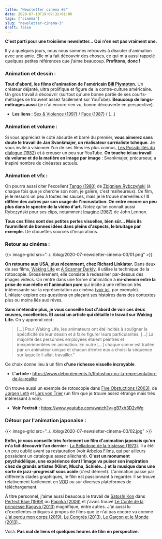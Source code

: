 ```yaml
---
title: "Newsletter cinéma #3"
date: 2020-07-10T19:07:32+01:00
tags: ["cinéma"]
slug: "newsletter-cinema-3"
draft: false
---
```


**C'est parti pour une troisième newsletter... Qui n'en est pas vraiment une.**

Il y a quelques jours, nous nous sommes retrouvés à discuter d'animation avec une amie. Elle m'a fait découvrir des choses, ce qui m'a aussi rappelé quelques petites références que j'aime beaucoup. **Profitons, donc !**

### Animation et dessin :

**Tout d'abord, les films d'animation de l'américain [Bill Plympton](https://fr.wikipedia.org/wiki/Bill_Plympton).** Un créateur déjanté, ultra prolifique et figure de la contre-culture américaine. Un gros travail à découvrir (surtout qu'une bonne partie de ses courts-métrages se trouvent assez facilement sur YouTube). **Beaucoup de longs-métrages aussi** (je n'ai encore rien vu, bonne découverte en perspective).

* **Les liens :** [Sex & Violence (1997)](https://www.youtube.com/watch?v=MBBoCyf3eIE) / [Face (1987)](https://www.youtube.com/watch?v=bpej3a7AhGI) / (...)

### Animation et volume :

Si vous appréciez le côté absurde et barré du premier, **vous aimerez sans doute le travail de Jan Svankmajer, un réalisateur surréaliste tchèque.** Je vous invite à visionner l'un de ses films les plus connus, [Les Possibilités du dialogue (1982)](https://www.youtube.com/watch?v=L-gGpWpra-g) et à creuser un peu sur YouTube. **On touche ici au travail du volume et de la matière en image par image** : Svankmajer, précurseur, a inspiré nombre de cinéastes actuels.

### Animation et vfx :

On pourra aussi citer l'excellent [Tango (1980)](https://www.youtube.com/watch?v=lo8O8lYDzIU) de [Zbigniew Rybczyński](https://fr.wikipedia.org/wiki/Zbigniew_Rybczyński) (à chaque fois que je cherche son nom, je galère, c'est malheureux). Ce film, je le ressors un peu à toutes les sauces, mais je le trouve merveilleux ! **Il diffère des autres par son usage de l'incrustation. On entre encore un peu plus dans le spectre de la vidéo d'art.** Notez qu'on connaît aussi Rybczyński pour ses clips, notamment [Imagine (1987)](https://www.youtube.com/watch?v=YVeUSxLG4NE) de John Lennon.

**Tous ces films sont des petites perles visuelles, bien sûr... Mais ils fourmillent de bonnes idées dans pleins d'aspects, le bruitage par exemple.** De chouettes sources d'inspirations.

### Retour au cinéma :

{{< image-grid src="../../blog/2020-07-newsletter-cinema-03/01.png" >}}

**On retourne aux USA, plus récemment, chez Richard Linklater.** Dans deux de ses films, [Waking Life](https://fr.wikipedia.org/wiki/Waking_Life) et [A Scanner Darkly](https://fr.wikipedia.org/wiki/A_Scanner_Darkly), il utilise la technique de la rotoscopie. Grossièrement, elle consiste à redessiner par-dessus des images vidéos. On rentre dans une forme d'animation à **mi-chemin entre la prise de vue réelle et l'animation pure** qui incite à une réflexion très intéressante sur la représentation au cinéma ([voir ici](https://hal-univ-paris3.archives-ouvertes.fr/hal-01852807/document), par exemple). Linklater explore ces questions en plaçant ses histoires dans des contextes plus ou moins liés aux rêves.

**Sans m'étendre plus, je vous conseille tout d'abord de voir ces deux œuvres, excellentes. Et aussi un article qui détaille le travail sur Waking Life.** On y apprend ceci :

> [...] Pour Waking Life, les animateurs ont été incités à souligner la spécificité de leur dessin et à faire figurer leurs particularités. [...] La majorité des personnes employées étaient peintres et inexpérimentées en animation. En outre [...] chaque scène est traitée par un animateur unique et chacun d’entre eux a choisi la séquence sur laquelle il allait travailler."

Ce choix donne lieu à un film **d'une richesse visuelle incroyable**.

* **L'article :** https://www.debordements.fr/Rotoshop-ou-la-representation-de-la-realite

On trouve aussi un exemple de rotoscopie dans [Five Obstuctions (2003)](https://fr.wikipedia.org/wiki/Five_Obstructions), de [Jørgen Leth](https://fr.wikipedia.org/wiki/Jørgen_Leth) et [Lars von Trier](https://fr.wikipedia.org/wiki/Lars_von_Trier) (un film que je trouve assez étrange mais très intéressant à voir).

* **Voir l'extrait :** https://www.youtube.com/watch?v=gB7xh3D2vWg

### Détour par l'animation japonaise :

{{< image-grid src="../../blog/2020-07-newsletter-cinema-03/02.jpg" >}}

**Enfin, je vous conseille très fortement un film d'animation japonais qu'on m'a fait découvrir l'an dernier :** [La Belladone de la tristesse (1973)](https://fr.wikipedia.org/wiki/La_Belladone_de_la_tristesse). Il a été un peu oublié avant sa restauration (voir [Arbelos Films](http://arbelosfilms.com/distribution/films/belladonna-of-sadness/), qui par ailleurs possèdent un catalogue assez alléchant). **C'est un monument psychédélique, une expérience dont l'image va puiser son inspiration chez de grands artistes (Klimt, Mucha, Schiele...) et la musique dans une sorte de jazz-progressif sous acide** (c'est dément). L'animation passe par différents stades graphiques, le film est passionnant à regarder. Il se trouve relativement facilement en [VOD](https://vod.cnc.fr/title/591141ff-6834-421b-b8e2-066a7767850e?t=Belladonna) ou sur diverses plateformes de téléchargement.

À titre personnel, j'aime aussi beaucoup le travail de [Satoshi Kon](https://fr.wikipedia.org/wiki/Satoshi_Kon) dans [Perfect Blue (1999)](https://fr.wikipedia.org/wiki/Perfect_Blue) ou [Paprika (2006)](https://fr.wikipedia.org/wiki/Paprika_(film,_2006)) et j'avais trouvé [Le Conte de la princesse Kaguya (2013)](https://fr.wikipedia.org/wiki/Le_Conte_de_la_princesse_Kaguya) magnifique, entre autres. J'ai aussi lu d'excellentes critiques à propos de films que je n'ai pas encore vu comme [J'ai perdu mon corps (2019)](https://fr.wikipedia.org/wiki/J%27ai_perdu_mon_corps), [Le Congrès (2013)](https://fr.wikipedia.org/wiki/Le_Congrès), [Le Garçon et le Monde (2013)](https://fr.wikipedia.org/wiki/Le_Garçon_et_le_Monde)...

Voilà. **Pas mal de liens et quelques heures de film en perspective.**
